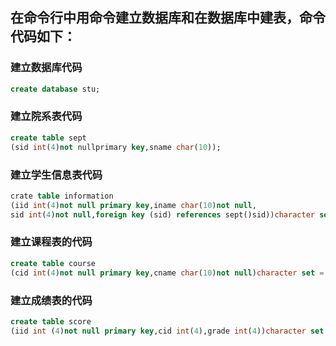 ## 在命令行中用命令建立数据库和在数据库中建表，命令代码如下：



### 建立数据库代码
```sql
create database stu;
```
### 建立院系表代码
```sql
create table sept
(sid int(4)not nullprimary key,sname char(10));
```
### 建立学生信息表代码
```sql
crate table information
(iid int(4)not null primary key,iname char(10)not null, 
sid int(4)not null,foreign key (sid) references sept()sid))character set = utf8;
```
### 建立课程表的代码
```sql
create table course
(cid int(4)not null primary key,cname char(10)not null)character set = utf8;
```
### 建立成绩表的代码
```sql
create table score
(iid int (4)not null primary key,cid int(4),grade int(4))character set = utf8;
```




